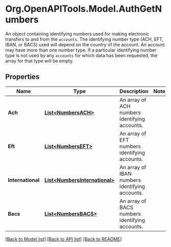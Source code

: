 # Org.OpenAPITools.Model.AuthGetNumbers
An object containing identifying numbers used for making electronic transfers to and from the `accounts`. The identifying number type (ACH, EFT, IBAN, or BACS) used will depend on the country of the account. An account may have more than one number type. If a particular identifying number type is not used by any `accounts` for which data has been requested, the array for that type will be empty.

## Properties

Name | Type | Description | Notes
------------ | ------------- | ------------- | -------------
**Ach** | [**List&lt;NumbersACH&gt;**](NumbersACH.md) | An array of ACH numbers identifying accounts. | 
**Eft** | [**List&lt;NumbersEFT&gt;**](NumbersEFT.md) | An array of EFT numbers identifying accounts. | 
**International** | [**List&lt;NumbersInternational&gt;**](NumbersInternational.md) | An array of IBAN numbers identifying accounts. | 
**Bacs** | [**List&lt;NumbersBACS&gt;**](NumbersBACS.md) | An array of BACS numbers identifying accounts. | 

[[Back to Model list]](../README.md#documentation-for-models) [[Back to API list]](../README.md#documentation-for-api-endpoints) [[Back to README]](../README.md)


